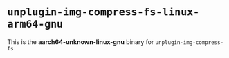 # `unplugin-img-compress-fs-linux-arm64-gnu`

This is the **aarch64-unknown-linux-gnu** binary for `unplugin-img-compress-fs`
